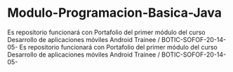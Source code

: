 # Modulo-Programacion-Basica-Java

Es repositorio funcionará con Portafolio del primer módulo del curso Desarrollo de aplicaciones móviles Android Trainee / BOTIC-SOFOF-20-14-05- Es repositorio funcionará con Portafolio del primer módulo del curso Desarrollo de aplicaciones móviles Android Trainee / BOTIC-SOFOF-20-14-05-
